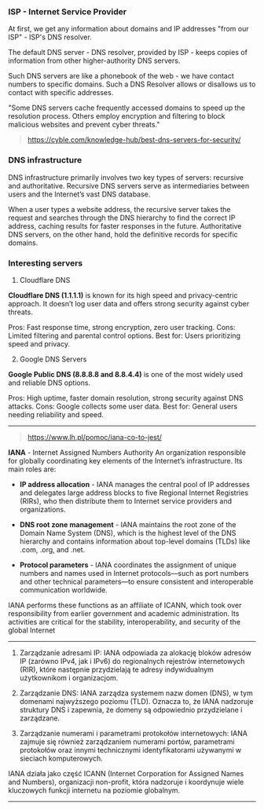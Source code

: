 ### ISP - Internet Service Provider 

At first, we get any information about domains and IP addresses "from our ISP" - ISP's DNS resolver.

The default DNS server - DNS resolver, provided by ISP - keeps copies of information from other higher-authority DNS servers.

Such DNS servers are like a phonebook of the web - we have contact numbers to specific domains. Such a DNS Resolver allows or disallows us to contact with specific addresses.

"Some DNS servers cache frequently accessed domains to speed up the resolution process. Others employ encryption and filtering to block malicious websites and prevent cyber threats."

> https://cyble.com/knowledge-hub/best-dns-servers-for-security/

### DNS infrastructure

DNS infrastructure primarily involves two key types of servers: recursive and authoritative. Recursive DNS servers serve as intermediaries between users and the Internet’s vast DNS database.

When a user types a website address, the recursive server takes the request and searches through the DNS hierarchy to find the correct IP address, caching results for faster responses in the future. Authoritative DNS servers, on the other hand, hold the definitive records for specific domains.

### Interesting servers

1. Cloudflare DNS 

**Cloudflare DNS (1.1.1.1)** is known for its high speed and privacy-centric approach. It doesn’t log user data and offers strong security against cyber threats. 

Pros: Fast response time, strong encryption, zero user tracking.
Cons: Limited filtering and parental control options.
Best for: Users prioritizing speed and privacy.

2. Google DNS Servers 

**Google Public DNS (8.8.8.8 and 8.8.4.4)** is one of the most widely used and reliable DNS options. 

Pros: High uptime, faster domain resolution, strong security against DNS attacks. 
Cons: Google collects some user data.
Best for: General users needing reliability and speed.

___

> https://www.lh.pl/pomoc/iana-co-to-jest/

**IANA** - Internet Assigned Numbers Authority 
An organization responsible for globally coordinating key elements of the Internet’s infrastructure. Its main roles are:

- **IP address allocation** - IANA manages the central pool of IP addresses and delegates large address blocks to five Regional Internet Registries (RIRs), who then distribute them to Internet service providers and organizations.

- **DNS root zone management** - IANA maintains the root zone of the Domain Name System (DNS), which is the highest level of the DNS hierarchy and contains information about top-level domains (TLDs) like .com, .org, and .net.

- **Protocol parameters** - IANA coordinates the assignment of unique numbers and names used in Internet protocols—such as port numbers and other technical parameters—to ensure consistent and interoperable communication worldwide.

IANA performs these functions as an affiliate of ICANN, which took over responsibility from earlier government and academic administration. Its activities are critical for the stability, interoperability, and security of the global Internet
___

1. Zarządzanie adresami IP: IANA odpowiada za alokację bloków adresów IP (zarówno IPv4, jak i IPv6) do regionalnych rejestrów internetowych (RIR), które następnie przydzielają te adresy indywidualnym użytkownikom i organizacjom.

2. Zarządzanie DNS: IANA zarządza systemem nazw domen (DNS), w tym domenami najwyższego poziomu (TLD). Oznacza to, że IANA nadzoruje struktury DNS i zapewnia, że domeny są odpowiednio przydzielane i zarządzane.

3. Zarządzanie numerami i parametrami protokołów internetowych: IANA zajmuje się również zarządzaniem numerami portów, parametrami protokołów oraz innymi technicznymi identyfikatorami używanymi w sieciach komputerowych.

IANA działa jako część ICANN (Internet Corporation for Assigned Names and Numbers), organizacji non-profit, która nadzoruje i koordynuje wiele kluczowych funkcji internetu na poziomie globalnym.
___